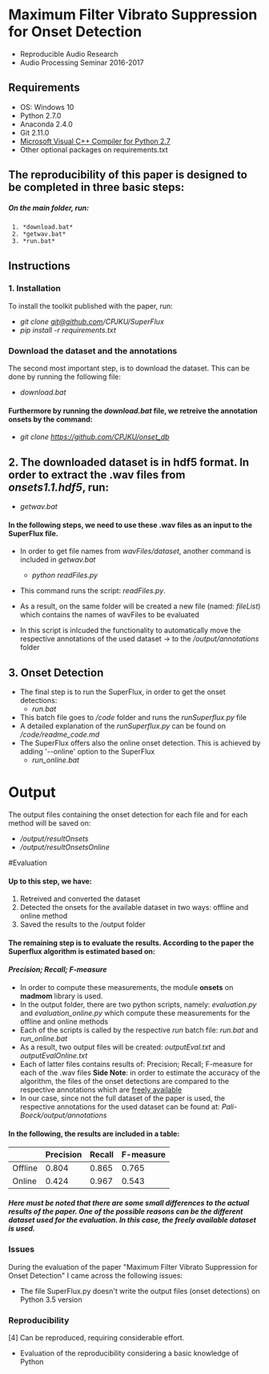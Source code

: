 # Maximum Filter Vibrato Suppression for Onset Detection
- Reproducible Audio Research 
- Audio Processing Seminar 2016-2017

## Requirements
- OS: Windows 10 
- Python 2.7.0
- Anaconda 2.4.0
- Git 2.11.0
- [Microsoft Visual C++ Compiler for Python 2.7](http://www.microsoft.com/en-us/download/confirmation.aspx?id=44266)
- Other optional packages on requirements.txt 

## The reproducibility of this paper is designed to be completed in three basic steps:
##### On the main folder, run:
	 1. *download.bat*  
	 2. *getwav.bat*
	 3. *run.bat*
  
## Instructions

### 1. Installation
To install the toolkit published with the paper, run: 
* *git clone git@github.com/CPJKU/SuperFlux*
* *pip install -r requirements.txt*

### Download the dataset and the annotations
The second most important step, is to download the dataset. This can be done by running the following file: 
* *download.bat*

#### Furthermore by running the *download.bat* file, we retreive the annotation onsets by the command:
* *git clone https://github.com/CPJKU/onset_db*

## 2. The downloaded dataset is in hdf5 format. In order to extract the .wav files from *onsets1.1.hdf5*, run:
* *getwav.bat*

####  In the following steps, we need to use these .wav files as an input to the SuperFlux file. 
- In order to get file names from *wavFiles/dataset*, another command is included in *getwav.bat*
	 - *python readFiles.py*

- This command runs the script: *readFiles.py*. 
- As a result, on the same folder will be created a new file (named: *fileList*) which contains the names of wavFiles to be evaluated
- In this script is inlcuded the functionality to automatically move the respective annotations of the used dataset -> to the */output/annotations* folder
		
## 3. Onset Detection
- The final step is to run the SuperFlux, in order to get the onset detections: 
	 - *run.bat*
- This batch file goes to */code* folder and runs the *runSuperflux.py* file 
- A detailed explanation of the *runSuperflux.py* can be found on */code/readme_code.md*
- The SuperFlux offers also the online onset detection. This is achieved by adding '--online' option to the SuperFlux
	 - *run_online.bat*
	
# Output
The output files containing the onset detection for each file and for each method will be saved on:
- */output/resultOnsets*
- */output/resultOnsetsOnline*
	
#Evaluation
#### Up to this step, we have:
1. Retreived and converted the dataset
2. Detected the onsets for the available dataset in two ways: offline and online method
3. Saved the results to the /output folder

#### The remaining step is to evaluate the results. According to the paper the Superflux algorithm is estimated based on: 
#### *Precision; Recall; F-measure*

- In order to compute these measurements, the module **onsets** on **madmom** library is used. 
- In the output folder, there are two python scripts, namely: *evaluation.py* and *evaluation_online.py* which compute these measurements for the offline and online methods
- Each of the scripts is called by the respective *run* batch file: *run.bat* and *run_online.bat*
- As a result, two output files will be created: *outputEval.txt* and *outputEvalOnline.txt*
- Each of latter files contains results of: Precision; Recall; F-measure for each of the .wav files
**Side Note**: in order to estimate the accuracy of the algorithm, the files of the onset detections are compared to the respective annotations
 which are [freely available](https://github.com/CPJKU/onset_db)
- In our case, since not the full dataset of the paper is used, the respective annotations for the used dataset can be found at: *Pali-Boeck/output/annotations*

#### In the following, the results are included in a table:

|                | Precision | Recall |F-measure|
|----------------|-----------|--------|---------|
| Offline        | 0.804     | 0.865  | 0.765   |
| Online         | 0.424     | 0.967  | 0.543   |

##### Here must be noted that there are some small differences to the actual results of the paper. One of the possible reasons can be the different dataset used for the evaluation. In this case, the freely available dataset is used.

### Issues
During the evaluation of the paper "Maximum Filter Vibrato Suppression for Onset Detection" I came across the following issues:
 - The file SuperFlux.py doesn't write the output files (onset detections) on Python 3.5 version

### Reproducibility
[4] Can be reproduced, requiring considerable effort.
* Evaluation of the reproducibility considering a basic knowledge of Python
